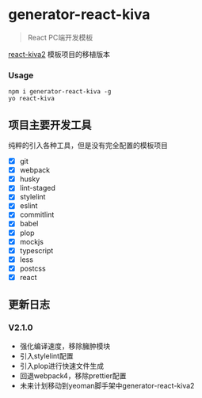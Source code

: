 # generator-react-kiva

> React PC端开发模板

[react-kiva2](https://github.com/SystemLight/create-kiva/tree/master/packages/react-kiva2) 模板项目的移植版本

### Usage

```shell
npm i generator-react-kiva -g
yo react-kiva
```

## 项目主要开发工具

纯粹的引入各种工具，但是没有完全配置的模板项目

- [x] git
- [x] webpack
- [x] husky
- [x] lint-staged
- [x] stylelint
- [x] eslint
- [x] commitlint
- [x] babel
- [x] plop
- [x] mockjs
- [x] typescript
- [x] less
- [x] postcss
- [x] react

## 更新日志

### V2.1.0

- 强化编译速度，移除臃肿模块
- 引入stylelint配置
- 引入plop进行快速文件生成
- 回退webpack4，移除prettier配置
- 未来计划移动到yeoman脚手架中generator-react-kiva2
